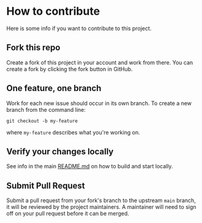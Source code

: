 # How to contribute

Here is some info if you want to contribute to this project.

## Fork this repo

Create a fork of this project in your account and work from there. You can create a fork by clicking the fork button in GitHub.

## One feature, one branch

Work for each new issue should occur in its own branch. To create a new branch from the command line:

```
git checkout -b my-feature
```

where `my-feature` describes what you're working on.

## Verify your changes locally

See info in the main [README.md](./README.md) on how to build and start locally.

## Submit Pull Request

Submit a pull request from your fork's branch to the upstream `main` branch, it will be reviewed by the project maintainers.
A maintainer will need to sign off on your pull request before it can be merged.

